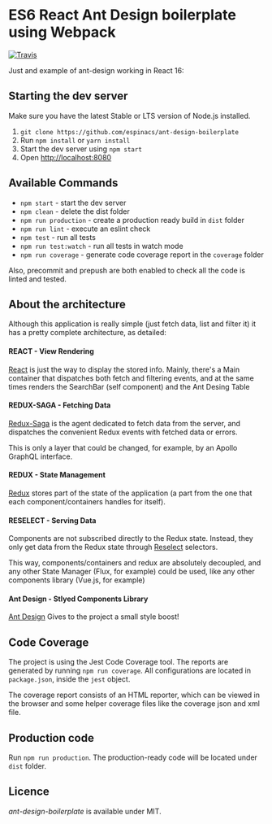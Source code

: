 # ES6 React Ant Design boilerplate using Webpack

[![Travis](https://img.shields.io/travis/KleoPetroff/react-webpack-boilerplate/master.svg?style=flat-square)](https://github.com/espinacs/ant-design-boilerplate) 

Just and example of ant-design working in React 16: 


## Starting the dev server

Make sure you have the latest Stable or LTS version of Node.js installed.

1. `git clone https://github.com/espinacs/ant-design-boilerplate`
2. Run `npm install` or `yarn install`
3. Start the dev server using `npm start`
3. Open [http://localhost:8080](http://localhost:8080)

## Available Commands

- `npm start` - start the dev server
- `npm clean` - delete the dist folder
- `npm run production` - create a production ready build in `dist` folder
- `npm run lint` - execute an eslint check
- `npm test` - run all tests
- `npm run test:watch` - run all tests in watch mode
- `npm run coverage` - generate code coverage report in the `coverage` folder

Also, precommit and prepush are both enabled to check all the code is linted and tested.

## About the architecture

Although this application is really simple (just fetch data, list and filter it) it has a pretty complete architecture, as detailed:

#### REACT - View Rendering

[React](https://reactjs.org/) is just the way to display the stored info. Mainly, there's a Main container that dispatches both fetch and filtering events, and at the same times renders the SearchBar (self component) and the Ant Desing Table

#### REDUX-SAGA - Fetching Data

[Redux-Saga](https://github.com/redux-saga/redux-saga) is the agent dedicated to fetch data from the server, and dispatches the convenient Redux events with fetched data or errors.

This is only a layer that could be changed, for example, by an Apollo GraphQL interface.

#### REDUX - State Management

[Redux](https://github.com/reactjs/redux) stores part of the state of the application (a part from the one that each component/containers handles for itself).

#### RESELECT - Serving Data

Components are not subscribed directly to the Redux state. Instead, they only get data from the Redux state through [Reselect](https://github.com/reactjs/reselect) selectors.

This way, components/containers and redux are absolutely decoupled, and any other State Manager (Flux, for example) could be used, like any other components library (Vue.js, for example)

#### Ant Design - Stlyed Components Library

[Ant Design](https://ant.design/) Gives to the project a small style boost!

## Code Coverage

The project is using the Jest Code Coverage tool. The reports are generated by running `npm run coverage`. All configurations are located in `package.json`, inside the `jest` object.

The coverage report consists of an HTML reporter, which can be viewed in the browser and some helper coverage files like the coverage json and xml file.

## Production code

Run `npm run production`. The production-ready code will be located under `dist` folder.

## Licence

_ant-design-boilerplate_ is available under MIT.
